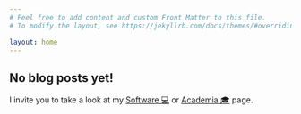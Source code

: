 ```yaml
---
# Feel free to add content and custom Front Matter to this file.
# To modify the layout, see https://jekyllrb.com/docs/themes/#overriding-theme-defaults

layout: home
--- 
```


## No blog posts yet!

I invite you to take a look at my [Software 💻](/software) or [Academia 🎓](/academia) page.
